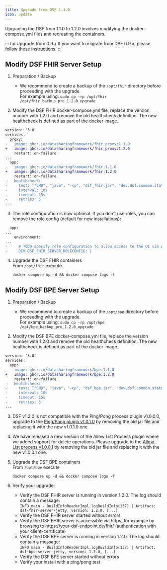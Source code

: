 ```yaml
---
title: Upgrade from DSF 1.1.0
icon: update
---
```


Upgrading the DSF from 1.1.0 to 1.2.0 involves modifying the docker-compose.yml files and recreating the containers.


::: tip Upgrade from 0.9.x
If you want to migrate from DSF 0.9.x, please follow [these instructions](upgrade-from-0).
:::

## Modify DSF FHIR Server Setup
1. Preparation / Backup
    * We recommend to create a backup of the `/opt/fhir` directory before proceeding with the upgrade.  
    For example using: `sudo cp -rp /opt/fhir /opt/fhir_backup_pre_1.2.0_upgrade`

2. Modify the DSF FHIR docker-compose.yml file, replace the version number with 1.2.0 and remove the old healthcheck definition. The new healthcheck is defined as part of the docker image.
```diff
version: '3.8'
services:
  proxy:
-   image: ghcr.io/datasharingframework/fhir_proxy:1.1.0
+   image: ghcr.io/datasharingframework/fhir_proxy:1.2.0
    restart: on-failure
...
  app:
-   image: ghcr.io/datasharingframework/fhir:1.1.0
+   image: ghcr.io/datasharingframework/fhir:1.2.0
    restart: on-failure
-   healthcheck:
-     test: ["CMD", "java", "-cp", "dsf_fhir.jar", "dev.dsf.common.status.client.StatusClient"]
-     interval: 10s
-     timeout: 15s
-     retries: 5
...
```

3. The role configuration is now optional. If you don't use roles, you can remove the role config (default for new installations):
```diff
  app:
...
    environment:
...
-     # TODO specify role configuration to allow access to the UI via web-browser or REST API for specific users, see documentation at dsf.dev
-     DEV_DSF_FHIR_SERVER_ROLECONFIG: |
```

4. Upgrade the DSF FHIR containers  
    From `/opt/fhir` execute  
    ```
    docker compose up -d && docker compose logs -f
    ```

## Modify DSF BPE Server Setup
1. Preparation / Backup
    * We recommend to create a backup of the `/opt/bpe` directory before proceeding with the upgrade.  
    For example using: `sudo cp -rp /opt/bpe /opt/bpe_backup_pre_1.2.0_upgrade`

2. Modify the DSF BPE docker-compose.yml file, replace the version number with 1.2.0 and remove the old healthcheck definition. The new healthcheck is defined as part of the docker image.
```diff
version: '3.8'
services:
  app:
-   image: ghcr.io/datasharingframework/bpe:1.1.0
+   image: ghcr.io/datasharingframework/bpe:1.2.0
    restart: on-failure
-   healthcheck:
-     test: ["CMD", "java", "-cp", "dsf_bpe.jar", "dev.dsf.common.status.client.StatusClient"]
-     interval: 10s
-     timeout: 15s
-     retries: 5
...
```

3. DSF v1.2.0 is not compatible with the Ping/Pong process plugin v1.0.0.0, upgrade to the [Ping/Pong plugin v1.0.1.0](https://github.com/datasharingframework/dsf-process-ping-pong/releases) by removing the old jar file and replacing it with the new v1.0.1.0 one.

4. We have released a new version of the Allow List Process plugin where we added support for delete operations. Please upgrade to the [Allow-List process v1.0.0.1](https://github.com/datasharingframework/dsf-process-allow-list/releases) by removing the old jar file and replacing it with the new v1.0.0.1 one.

5. Upgrade the DSF BPE containers  
    From `/opt/bpe` execute  
    ```
    docker compose up -d && docker compose logs -f
    ```

6. Verify your upgrade:
    * Verify the DSF FHIR server is running in version 1.2.0. The log should contain a message:  
        `INFO main - BuildInfoReaderImpl.logBuildInfo(137) | Artifact: dsf-fhir-server-jetty, version: 1.2.0, [...]`
    * Verify the DSF FHIR server started without errors
    * Verify the DSF FHIR server is accessible via https, for example by browsing to https://your-dsf-endpoint.de/fhir/ (authentication with your client-certificate)
    * Verify the DSF BPE server is running in version 1.2.0. The log should contain a message:  
        `INFO main - BuildInfoReaderImpl.logBuildInfo(137) | Artifact: dsf-bpe-server-jetty, version: 1.2.0, [...]`
    * Verify the DSF BPE server started without errors
    * Verify your install with a ping/pong test  
